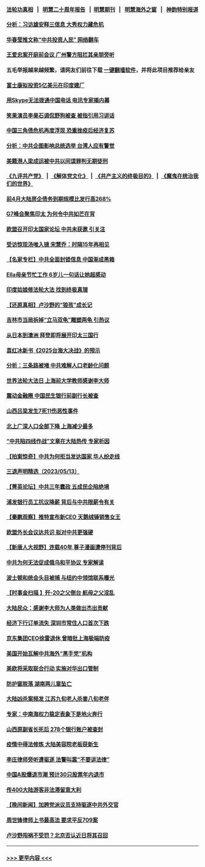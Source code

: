 #### [法轮功真相](https://github.com/gfw-breaker/truth/blob/master/README.md?t=0) &nbsp;&nbsp;|&nbsp;&nbsp; [明慧二十周年报告](https://github.com/gfw-breaker/mh-reports/blob/master/README.md?t=0) &nbsp;&nbsp;|&nbsp;&nbsp;[明慧期刊](https://github.com/gfw-breaker/mh-qikan) &nbsp;&nbsp;|&nbsp;&nbsp; [明慧海外之窗](https://github.com/gfw-breaker/mh-news/blob/master/README.md?t=0) &nbsp;&nbsp;|&nbsp;&nbsp; [神韵特别报道](https://github.com/gfw-breaker/mh-news/blob/master/shenyun.md?t=0)
#### [分析：习访雄安释三信息 大秀权力藏危机](../pages/nsc413/n13997518.md?t=05160343) 
#### [华春莹推文称“中共投资人民” 网络翻车](../pages/nsc413/n13997488.md?t=05160343) 
#### [王爱忠案开庭前会议 广州警方阻拦其亲朋旁听](../pages/nsc413/n13997315.md?t=05160343) 
#### 五毛举报越来越频繁，请网友们前往下载 [一键翻墙软件](https://github.com/gfw-breaker/ssr-accounts)，并将此项目推荐给亲友
#### [富士康拟投资5亿美元在印度建厂](../pages/nsc413/n13997524.md?t=05160343) 
#### [用Skype无法拨通中国电话 电讯专家揭内幕](../pages/nsc413/n13997349.md?t=05160343) 
#### [笑果演员李昊石调侃野狗被查 被指引用习讲话](../pages/nsc413/n13997337.md?t=05160343) 
#### [中国三角债危机再度浮现 恐重挫疫后经济复苏](../pages/nsc413/n13997412.md?t=05160343) 
#### [分析：中共企图影响总统选举 台湾人应有警觉](../pages/nsc413/n13997212.md?t=05160343) 
#### [美籍港人梁成运被中共以间谍罪判无期徒刑](../pages/nsc413/n13997290.md?t=05160343) 
#### [《九评共产党》](https://github.com/begood0513/9ping.md/blob/master/README.md) &nbsp;|&nbsp; [《解体党文化》](../../../../jtdwh.md/blob/master/README.md)  &nbsp;|&nbsp; [《共产主义的终极目的》](../../../../gczydzjmd.md/blob/master/README.md) &nbsp;|&nbsp; [《魔鬼在统治我们的世界》](../../../../mgztzwmdsj.md/blob/master/README.md) 
#### [前4月大陆房企债务到期规模比发行高268%](../pages/nsc413/n13997155.md?t=05160343) 
#### [G7峰会聚焦印太 为何令中共如芒在背](../pages/nsc413/n13997026.md?t=05160343) 
#### [欧盟召开印太国家论坛 中共未获邀 引关注](../pages/nsc413/n13996744.md?t=05160343) 
#### [受访惊现汤唯入镜 宋慧乔：时隔15年再相见](../pages/nsc413/n13996993.md?t=05160343) 
#### [【名家专栏】中共全面封锁信息 中国渐成黑箱](../pages/nsc413/n13996712.md?t=05160343) 
#### [Ella母亲节忙工作 6岁儿一句话让她超感动](../pages/nsc413/n13996948.md?t=05160343) 
#### [印度姑娘修法轮大法 找到终极真理](../pages/nsc413/n13996141.md?t=05160343) 
#### [【还原真相】卢沙野的“狼孩”成长记](../pages/nsc413/n13996776.md?t=05160343) 
#### [吉林市当局拆掉“立马双龟”雕塑两龟 引热议](../pages/nsc413/n13996870.md?t=05160343) 
#### [从日本到澳洲 拜登即将展开印太三国行](../pages/nsc413/n13996812.md?t=05160343) 
#### [袁红冰新书《2025台海大决战》的预示](../pages/nsc413/n13995954.md?t=05160343) 
#### [分析：三条路被堵 中共难解人口老龄化问题](../pages/nsc413/n13995295.md?t=05160343) 
#### [世界法轮大法日 上海前大学教师感谢李大师](../pages/nsc413/n13996598.md?t=05160343) 
#### [震动金融圈 中国民生银行前副行长被查](../pages/nsc413/n13996633.md?t=05160343) 
#### [山西吕梁发生7死11伤恶性事件](../pages/nsc413/n13996591.md?t=05160343) 
#### [北上广深人口全部下降 上海减少最多](../pages/nsc413/n13996309.md?t=05160343) 
#### [“中共陷四线作战”文章在大陆热传 专家析因](../pages/nsc413/n13995278.md?t=05160343) 
#### [【拍案惊奇】中共为何拒当发达国家 华人纷走线](../pages/nsc413/n13996200.md?t=05160343) 
#### [三退声明精选（2023/05/13）](../pages/nsc413/n13996245.md?t=05160343) 
#### [【菁英论坛】中共三年蠢政 五成民企陷绝境](../pages/nsc413/n13996197.md?t=05160343) 
#### [浦发银行员工抗议降薪 背后与中共限薪令有关](../pages/nsc413/n13996170.md?t=05160343) 
#### [【秦鹏观察】推特宣布新CEO 天鹅绒锤销售女王](../pages/nsc413/n13996145.md?t=05160343) 
#### [欧盟外长会议达共识 拟对中共更强硬](../pages/nsc413/n13996112.md?t=05160343) 
#### [【新唐人大视野】连载40年 尊子漫画遭停刊背后](../pages/nsc413/n13996140.md?t=05160343) 
#### [中共为何无法促成俄乌和平协议 专家解读](../pages/nsc413/n13996123.md?t=05160343) 
#### [波士顿和统会头目被捕 与纽约中领馆联系曝光](../pages/nsc413/n13995315.md?t=05160343) 
#### [【时事金扫描 】歼-20之父倒台 航母之父淫乱](../pages/nsc413/n13995199.md?t=05160343) 
#### [大陆民众：感谢李大师为人类做出杰出贡献](../pages/nsc413/n13996095.md?t=05160343) 
#### [经济下行订单流失 深圳市常住人口首次下跌](../pages/nsc413/n13996071.md?t=05160343) 
#### [京东集团CEO徐雷退休 曾暗批上海极端防疫](../pages/nsc413/n13996025.md?t=05160343) 
#### [美国开始瓦解中共海外“黑手党”机构](../pages/nsc413/n13995809.md?t=05160343) 
#### [美欧将采取联合行动 实施对华出口管制](../pages/nsc413/n13995866.md?t=05160343) 
#### [防护窗脱落 湖南两儿童坠亡](../pages/nsc413/n13995795.md?t=05160343) 
#### [大陆凶杀案频发 江苏九旬老人杀害八旬老伴](../pages/nsc413/n13995840.md?t=05160343) 
#### [专家：中南海权力稳定表象下是地火奔行](../pages/nsc413/n13995754.md?t=05160343) 
#### [山西原副省长死后 278个银行账户被查封](../pages/nsc413/n13995760.md?t=05160343) 
#### [疫情中得法修炼 大陆美容院老板获新生](../pages/nsc413/n13995717.md?t=05160343) 
#### [李庄律师旁听遭驱逐 法警叫嚣“不要讲法律”](../pages/nsc413/n13995729.md?t=05160343) 
#### [中国A股爆退市潮 预计30只股票年内退市](../pages/nsc413/n13995716.md?t=05160343) 
#### [传400大陆游客非法滞留意大利](../pages/nsc413/n13995566.md?t=05160343) 
#### [【晚间新闻】加跨党派议员支持驱逐中共外交官](../pages/nsc413/n13995106.md?t=05160343) 
#### [周世锋律师上书最高法 要求平反709案](../pages/nsc413/n13995211.md?t=05160343) 
#### [卢沙野闯祸不受罚？北京否认近日将其召回](../pages/nsc413/n13995403.md?t=05160343) 

----
#### [ >>> 更早内容 <<< ](../indexes/nsc413-earlier.md)
